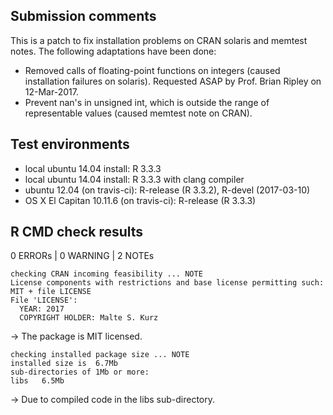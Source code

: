 ## Submission comments
This is a patch to fix installation problems on CRAN solaris and memtest notes. The following adaptations have been done:

* Removed calls of floating-point functions on integers (caused installation failures on solaris). Requested ASAP by Prof. Brian Ripley on 12-Mar-2017.
* Prevent nan's in unsigned int, which is outside the range of representable values (caused memtest note on CRAN).

## Test environments

* local ubuntu 14.04 install: R 3.3.3
* local ubuntu 14.04 install: R 3.3.3 with clang compiler
* ubuntu 12.04 (on travis-ci): R-release (R 3.3.2), R-devel (2017-03-10)
* OS X El Capitan 10.11.6 (on travis-ci): R-release (R 3.3.3)

## R CMD check results

0 ERRORs | 0 WARNING | 2 NOTEs

```
checking CRAN incoming feasibility ... NOTE
License components with restrictions and base license permitting such:
MIT + file LICENSE
File 'LICENSE':
  YEAR: 2017
  COPYRIGHT HOLDER: Malte S. Kurz
```
-> The package is MIT licensed.

```
checking installed package size ... NOTE
installed size is  6.7Mb
sub-directories of 1Mb or more:
libs   6.5Mb
```
-> Due to compiled code in the libs sub-directory.

